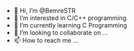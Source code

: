 - 👋 Hi, I’m @BemreSTR
- 👀 I’m interested in C/C++ programming
- 🌱 I’m currently learning  C Programming
- 💞️ I’m looking to collaborate on ...
- 📫 How to reach me ...

<!---
BemreSTR/BemreSTR is a ✨ special ✨ repository because its `README.md` (this file) appears on your GitHub profile.
You can click the Preview link to take a look at your changes.
--->
